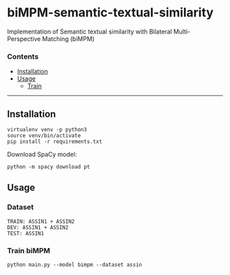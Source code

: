 # biMPM-semantic-textual-similarity
Implementation of Semantic textual similarity with Bilateral Multi-Perspective Matching (biMPM)

### Contents

* [Installation](#installation)
* [Usage](#usage)
  * [Train](#train)

---

## Installation
```
virtualenv venv -p python3
source venv/bin/activate
pip install -r requirements.txt
```
Download SpaCy model:
```
python -m spacy download pt
```

## Usage

### Dataset
```
TRAIN: ASSIN1 + ASSIN2
DEV: ASSIN1 + ASSIN2
TEST: ASSIN1
```

### Train biMPM

```
python main.py --model bimpm --dataset assin
```
